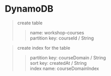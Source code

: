 # DynamoDB
> create table  
>> name: workshop-courses  
>> partition key: courseId / String  

> create index for the table  
>> partition key: courseDomain / String  
>> sort key: createdAt / String  
>> index name: courseDomainIndex  

